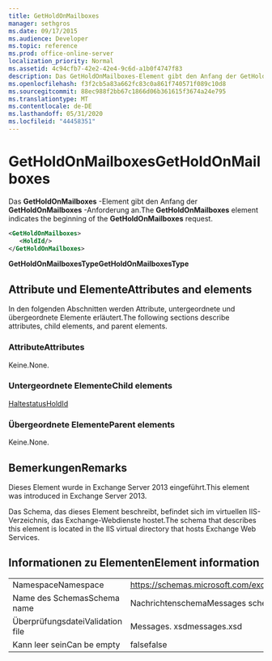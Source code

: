 ```yaml
---
title: GetHoldOnMailboxes
manager: sethgros
ms.date: 09/17/2015
ms.audience: Developer
ms.topic: reference
ms.prod: office-online-server
localization_priority: Normal
ms.assetid: 4c94cfb7-42e2-42e4-9c6d-a1b0f4747f83
description: Das GetHoldOnMailboxes-Element gibt den Anfang der GetHoldOnMailboxes-Anforderung an.
ms.openlocfilehash: f3f2cb5a83a662fc83c0a861f740571f089c10d8
ms.sourcegitcommit: 88ec988f2bb67c1866d06b361615f3674a24e795
ms.translationtype: MT
ms.contentlocale: de-DE
ms.lasthandoff: 05/31/2020
ms.locfileid: "44458351"
---
```

# <a name="getholdonmailboxes"></a><span data-ttu-id="ac786-103">GetHoldOnMailboxes</span><span class="sxs-lookup"><span data-stu-id="ac786-103">GetHoldOnMailboxes</span></span>

<span data-ttu-id="ac786-104">Das **GetHoldOnMailboxes** -Element gibt den Anfang der **GetHoldOnMailboxes** -Anforderung an.</span><span class="sxs-lookup"><span data-stu-id="ac786-104">The **GetHoldOnMailboxes** element indicates the beginning of the **GetHoldOnMailboxes** request.</span></span> 
  
```XML
<GetHoldOnMailboxes>
   <HoldId/>
</GetHoldOnMailboxes>
```

 <span data-ttu-id="ac786-105">**GetHoldOnMailboxesType**</span><span class="sxs-lookup"><span data-stu-id="ac786-105">**GetHoldOnMailboxesType**</span></span>
## <a name="attributes-and-elements"></a><span data-ttu-id="ac786-106">Attribute und Elemente</span><span class="sxs-lookup"><span data-stu-id="ac786-106">Attributes and elements</span></span>

<span data-ttu-id="ac786-107">In den folgenden Abschnitten werden Attribute, untergeordnete und übergeordnete Elemente erläutert.</span><span class="sxs-lookup"><span data-stu-id="ac786-107">The following sections describe attributes, child elements, and parent elements.</span></span>
  
### <a name="attributes"></a><span data-ttu-id="ac786-108">Attribute</span><span class="sxs-lookup"><span data-stu-id="ac786-108">Attributes</span></span>

<span data-ttu-id="ac786-109">Keine.</span><span class="sxs-lookup"><span data-stu-id="ac786-109">None.</span></span>
  
### <a name="child-elements"></a><span data-ttu-id="ac786-110">Untergeordnete Elemente</span><span class="sxs-lookup"><span data-stu-id="ac786-110">Child elements</span></span>

[<span data-ttu-id="ac786-111">Haltestatus</span><span class="sxs-lookup"><span data-stu-id="ac786-111">HoldId</span></span>](holdid.md)
  
### <a name="parent-elements"></a><span data-ttu-id="ac786-112">Übergeordnete Elemente</span><span class="sxs-lookup"><span data-stu-id="ac786-112">Parent elements</span></span>

<span data-ttu-id="ac786-113">Keine.</span><span class="sxs-lookup"><span data-stu-id="ac786-113">None.</span></span>
  
## <a name="remarks"></a><span data-ttu-id="ac786-114">Bemerkungen</span><span class="sxs-lookup"><span data-stu-id="ac786-114">Remarks</span></span>

<span data-ttu-id="ac786-115">Dieses Element wurde in Exchange Server 2013 eingeführt.</span><span class="sxs-lookup"><span data-stu-id="ac786-115">This element was introduced in Exchange Server 2013.</span></span>
  
<span data-ttu-id="ac786-116">Das Schema, das dieses Element beschreibt, befindet sich im virtuellen IIS-Verzeichnis, das Exchange-Webdienste hostet.</span><span class="sxs-lookup"><span data-stu-id="ac786-116">The schema that describes this element is located in the IIS virtual directory that hosts Exchange Web Services.</span></span>
  
## <a name="element-information"></a><span data-ttu-id="ac786-117">Informationen zu Elementen</span><span class="sxs-lookup"><span data-stu-id="ac786-117">Element information</span></span>

|||
|:-----|:-----|
|<span data-ttu-id="ac786-118">Namespace</span><span class="sxs-lookup"><span data-stu-id="ac786-118">Namespace</span></span>  <br/> |https://schemas.microsoft.com/exchange/services/2006/messages  <br/> |
|<span data-ttu-id="ac786-119">Name des Schemas</span><span class="sxs-lookup"><span data-stu-id="ac786-119">Schema name</span></span>  <br/> |<span data-ttu-id="ac786-120">Nachrichtenschema</span><span class="sxs-lookup"><span data-stu-id="ac786-120">Messages schema</span></span>  <br/> |
|<span data-ttu-id="ac786-121">Überprüfungsdatei</span><span class="sxs-lookup"><span data-stu-id="ac786-121">Validation file</span></span>  <br/> |<span data-ttu-id="ac786-122">Messages. xsd</span><span class="sxs-lookup"><span data-stu-id="ac786-122">messages.xsd</span></span>  <br/> |
|<span data-ttu-id="ac786-123">Kann leer sein</span><span class="sxs-lookup"><span data-stu-id="ac786-123">Can be empty</span></span>  <br/> |<span data-ttu-id="ac786-124">false</span><span class="sxs-lookup"><span data-stu-id="ac786-124">false</span></span>  <br/> |
   

